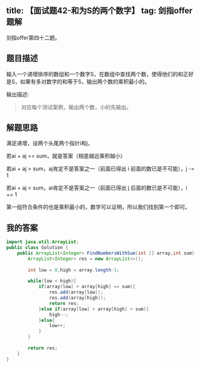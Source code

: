 title: 【面试题42-和为S的两个数字】
tag: 剑指offer题解
---
剑指offer第四十二题。
<!-- more -->

## 题目描述

输入一个递增排序的数组和一个数字S，在数组中查找两个数，使得他们的和正好是S，如果有多对数字的和等于S，输出两个数的乘积最小的。

输出描述:

> 对应每个测试案例，输出两个数，小的先输出。

## 解题思路

满足递增，设两个头尾两个指针i和j，

若ai + aj == sum，就是答案（相差越远乘积越小）

若ai + aj > sum，aj肯定不是答案之一（前面已得出 i 前面的数已是不可能），j -= 1

若ai + aj < sum，ai肯定不是答案之一（前面已得出 j 后面的数已是不可能），i += 1


第一组符合条件的也是乘积最小的，数学可以证明，所以我们找到第一个即可。

## 我的答案


```java
import java.util.ArrayList;
public class Solution {
    public ArrayList<Integer> FindNumbersWithSum(int [] array,int sum) {
        ArrayList<Integer> res = new ArrayList<>();
        
        int low = 0,high = array.length-1;
        
        while(low < high){
            if(array[low] + array[high] == sum){
                res.add(array[low]);
                res.add(array[high]);
                return res;
            }else if(array[low] + array[high] > sum){
                high--;
            }else{
                low++;
            }
        }
        
        return res;
    }
}
```



